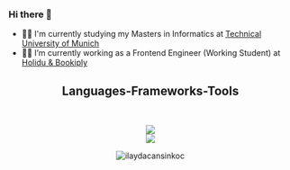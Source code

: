### Hi there 👋

- 👩‍🎓 I'm currently studying my Masters in Informatics at <a href="https://www.in.tum.de">Technical University of Munich</a>
- 👩‍💻 I’m currently working as a Frontend Engineer (Working Student) at <a href="https://www.holidu.com/"> Holidu & Bookiply </a>

<h2 align="center">Languages-Frameworks-Tools</h2>
<br>
<p align="center">
  <a href="https://skillicons.dev">
    <img src="https://skillicons.dev/icons?i=git,react,redux,nextjs,tailwind,ts,materialui,nodejs,github,python" /><br>
    <img src="https://skillicons.dev/icons?i=mongodb,mysql,postgres,java,spring,idea,html,css,js,vscode,figma" />
  </a>
</p>

<p align="center"> <img src="https://komarev.com/ghpvc/?username=ilaydacansinkoc&label=Profile%20views&color=b61ad5&style=plastic" alt="ilaydacansinkoc" /> </p>




<!--
**ilaydacansinkoc/ilaydacansinkoc** is a ✨ _special_ ✨ repository because its `README.md` (this file) appears on your GitHub profile.

Here are some ideas to get you started:

- 🔭 I’m currently working on ...
- 👯 I’m looking to collaborate on ...
- 🤔 I’m looking for help with ...
- 💬 Ask me about ...
- 📫 How to reach me: ...
- 😄 Pronouns: ...
- ⚡ Fun fact: ...

<h2 align="center">🐍 eating my contributions 😱</h2>
<p align="center">
<img alt="snake eating my contribution" src="https://github.com/ilaydacansinkoc/ilaydacansinkoc/blob/output/github-contribution-grid-snake.svg">
</p>


-->




